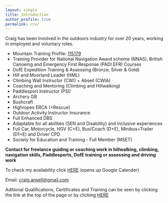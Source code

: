 ```yaml
---
layout: single
title: Introduction
author_profile: true
permalink: /cv/
---
```


Craig has been Involved in the outdoors industry for over 20 years, working in employed and voluntary roles.

- Mountain Training Profile: [115179](https://mt.tahdah.me/profile/index/115179)
- Training Provider for National Navigation Award scheme (NNAS), British Canoeing and Emergency First Response (PADI EFR) Courses
- DofE Expedition Training & Assessing (Bronze, Silver & Gold)
- Hill and Moorland Leader (HML)
- Climbing Wall Instructor (CWI) + Abseil (CWIA)
- Coaching and Mentoring (Climbing and Hillwalking)
- Paddlesport Instructor (PSI)
- Archery GB
- Bushcraft
- Highropes ERCA (+Rescue)
- Outdoor Activity Instructor Insurance
- Full Enhanced DBS
- Adaptable for all abilities (SEN and Disability) and inclusive experiences
- Full Car, Motorcycle, HGV (C+E), Bus/Coach (D+E), Minibus+Trailer (D1+E) and Driver CPD
- Society for Education and Training - Full Member (MSET)

**Contact for freelance guiding or coaching work in hillwalking, climbing, navigation skills, Paddlesports, DofE training or assessing and driving work**

To check my availability click [HERE](https://calendar.google.com/calendar/embed?src=d4cdaa71da9577fc4fd32c4db94600722522d867f8116abdf9a63b612f20e8f4%40group.calendar.google.com&ctz=Europe%2FLondon) (opens up Google Calender)

Email: <a href="mailto:craig.ansell@gmail.com">craig.ansell@gmail.com</a>

Aditional Qualifications, Certificates and Training can be seen by clicking the link at the top of the page or by clicking [HERE](/aqt/)

